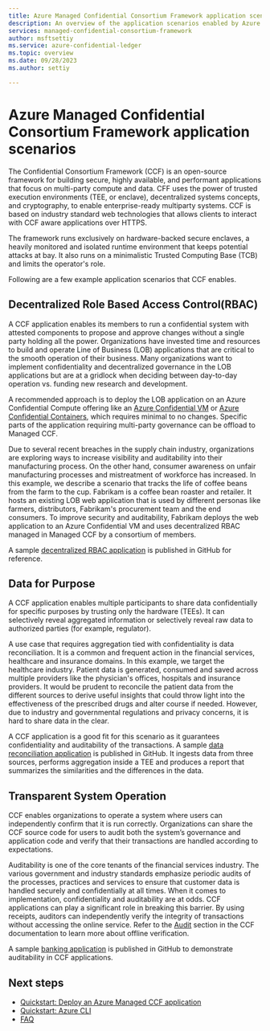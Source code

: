 ```yaml
---
title: Azure Managed Confidential Consortium Framework application scenarios
description: An overview of the application scenarios enabled by Azure Managed CCF.
services: managed-confidential-consortium-framework
author: msftsettiy
ms.service: azure-confidential-ledger
ms.topic: overview
ms.date: 09/28/2023
ms.author: settiy

---
```

# Azure Managed Confidential Consortium Framework application scenarios

The Confidential Consortium Framework (CCF) is an open-source framework for building secure, highly available, and performant applications that focus on multi-party compute and data. CFF uses the power of trusted execution environments (TEE, or enclave), decentralized systems concepts, and cryptography, to enable enterprise-ready multiparty systems. CCF is based on industry standard web technologies that allows clients to interact with CCF aware applications over HTTPS.

The framework runs exclusively on hardware-backed secure enclaves, a heavily monitored and isolated runtime environment that keeps potential attacks at bay. It also runs on a minimalistic Trusted Computing Base (TCB) and limits the operator's role.

Following are a few example application scenarios that CCF enables.

## Decentralized Role Based Access Control(RBAC)

A CCF application enables its members to run a confidential system with attested components to propose and approve changes without a single party holding all the power. Organizations have invested time and resources to build and operate Line of Business (LOB) applications that are critical to the smooth operation of their business. Many organizations want to implement confidentiality and decentralized governance in the LOB applications but are at a gridlock when deciding between day-to-day operation vs. funding new research and development.

A recommended approach is to deploy the LOB application on an Azure Confidential Compute offering like an [Azure Confidential VM](../confidential-computing/confidential-vm-overview.md) or [Azure Confidential Containers](../confidential-computing/confidential-containers.md), which requires minimal to no changes. Specific parts of the application requiring multi-party governance can be offload to Managed CCF.

Due to several recent breaches in the supply chain industry, organizations are exploring ways to increase visibility and auditability into their manufacturing process. On the other hand, consumer awareness on unfair manufacturing processes and mistreatment of workforce has increased.  In this example, we describe a scenario that tracks the life of coffee beans from the farm to the cup. Fabrikam is a coffee bean roaster and retailer. It hosts an existing LOB web application that is used by different personas like farmers, distributors, Fabrikam's procurement team and the end consumers. To improve security and auditability, Fabrikam deploys the web application to an Azure Confidential VM and uses decentralized RBAC managed in Managed CCF by a consortium of members.

A sample [decentralized RBAC application](https://github.com/microsoft/ccf-app-samples/tree/main/decentralized-rbac-app) is published in GitHub for reference.

## Data for Purpose

A CCF application enables multiple participants to share data confidentially for specific purposes by trusting only the hardware (TEEs). It can selectively reveal aggregated information or selectively reveal raw data to authorized parties (for example, regulator).​​

A use case that requires aggregation tied with confidentiality is data reconciliation. It is a common and frequent action in the financial services, healthcare and insurance domains. In this example, we target the healthcare industry. Patient data is generated, consumed and saved across multiple providers like the physician's offices, hospitals and insurance providers. It would be prudent to reconcile the patient data from the different sources to derive useful insights that could throw light into the effectiveness of the prescribed drugs and alter course if needed. However, due to industry and governmental regulations and privacy concerns, it is hard to share data in the clear.

A CCF application is a good fit for this scenario as it guarantees confidentiality and auditability of the transactions. A sample [data reconciliation application](https://github.com/microsoft/ccf-app-samples/tree/main/data-reconciliation-app) is published in GitHub. It ingests data from three sources, performs aggregation inside a TEE and produces a report that summarizes the similarities and the differences in the data.

## Transparent System Operation

CCF enables organizations to operate a system where users can independently confirm that it is run correctly.​​ Organizations can share the CCF source code for users to audit both the system’s governance and application code and verify that their transactions are handled according to expectations.​

Auditability is one of the core tenants of the financial services industry. The various government and industry standards emphasize periodic audits of the processes, practices and services to ensure that customer data is handled securely and confidentially at all times. When it comes to implementation, confidentiality and auditability are at odds. CCF applications can play a significant role in breaking this barrier. By using receipts, auditors can independently verify the integrity of transactions without accessing the online service. Refer to the [Audit](https://microsoft.github.io/CCF/main/audit/index.html) section in the CCF documentation to learn more about offline verification.

A sample [banking application](https://github.com/microsoft/ccf-app-samples/tree/main/banking-app) is published in GitHub to demonstrate auditability in CCF applications.

## Next steps

- [Quickstart: Deploy an Azure Managed CCF application](quickstart-deploy-application.md)
- [Quickstart: Azure CLI](quickstart-python.md)
- [FAQ](faq.yml)
